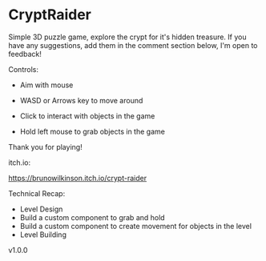 # CryptRaider

Simple 3D puzzle game, explore the crypt for it's hidden treasure.
If you have any suggestions, add them in the comment section below, I'm open to feedback!

Controls:

- Aim with mouse

- WASD or Arrows key to move around

- Click to interact with objects in the game
- Hold left mouse to grab objects in the game

Thank you for playing!

itch.io:

https://brunowilkinson.itch.io/crypt-raider

Technical Recap:

- Level Design
- Build a custom component to grab and hold
- Build a custom component to create movement for objects in the level
- Level Building

v1.0.0
